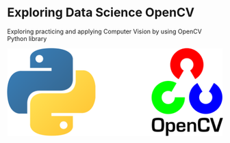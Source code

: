 # Exploring Data Science OpenCV
Exploring practicing and applying Computer Vision by using OpenCV Python library

<p align='center'>
    <img src='./assets/opencv-python.png' alt='screenshot' />
</p>